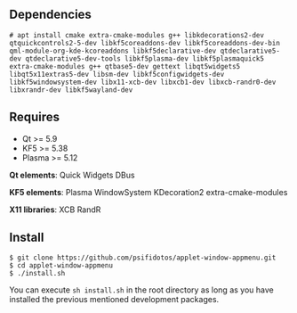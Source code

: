 ## Dependencies

```
# apt install cmake extra-cmake-modules g++ libkdecorations2-dev qtquickcontrols2-5-dev libkf5coreaddons-dev libkf5coreaddons-dev-bin qml-module-org-kde-kcoreaddons libkf5declarative-dev qtdeclarative5-dev qtdeclarative5-dev-tools libkf5plasma-dev libkf5plasmaquick5 extra-cmake-modules g++ qtbase5-dev gettext libqt5widgets5 libqt5x11extras5-dev libsm-dev libkf5configwidgets-dev libkf5windowsystem-dev libx11-xcb-dev libxcb1-dev libxcb-randr0-dev libxrandr-dev libkf5wayland-dev
```



## Requires

- Qt >= 5.9
- KF5 >= 5.38
- Plasma >= 5.12

**Qt elements**: Quick Widgets DBus

**KF5 elements**: Plasma WindowSystem KDecoration2 extra-cmake-modules

**X11 libraries**: XCB RandR



## Install

```
$ git clone https://github.com/psifidotos/applet-window-appmenu.git
$ cd applet-window-appmenu
$ ./install.sh
```

You can execute `sh install.sh` in the root directory as long as you have installed the previous mentioned development packages.
